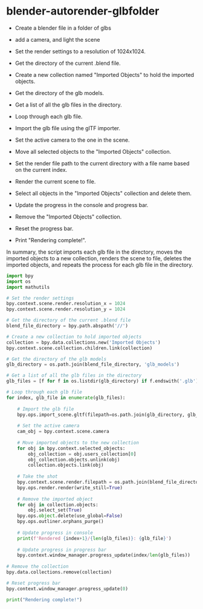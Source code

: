 # blender-autorender-glbfolder

* Create a blender file in a folder of glbs
* add a camera, and light the scene

* Set the render settings to a resolution of 1024x1024.
* Get the directory of the current .blend file.
* Create a new collection named "Imported Objects" to hold the imported objects.
* Get the directory of the glb models.
* Get a list of all the glb files in the directory.
* Loop through each glb file.
* Import the glb file using the glTF importer.
* Set the active camera to the one in the scene.
* Move all selected objects to the "Imported Objects" collection.
* Set the render file path to the current directory with a file name based on the current index.
* Render the current scene to file.
* Select all objects in the "Imported Objects" collection and delete them.
* Update the progress in the console and progress bar.
* Remove the "Imported Objects" collection.
* Reset the progress bar.
* Print "Rendering complete!".

In summary, the script imports each glb file in the directory, moves the imported objects to a new collection, renders the scene to file, deletes the imported objects, and repeats the process for each glb file in the directory.

```python
import bpy
import os
import mathutils

# Set the render settings
bpy.context.scene.render.resolution_x = 1024
bpy.context.scene.render.resolution_y = 1024

# Get the directory of the current .blend file
blend_file_directory = bpy.path.abspath('//')

# Create a new collection to hold imported objects
collection = bpy.data.collections.new('Imported Objects')
bpy.context.scene.collection.children.link(collection)

# Get the directory of the glb models
glb_directory = os.path.join(blend_file_directory, 'glb_models')

# Get a list of all the glb files in the directory
glb_files = [f for f in os.listdir(glb_directory) if f.endswith('.glb')]

# Loop through each glb file
for index, glb_file in enumerate(glb_files):
    
    # Import the glb file
    bpy.ops.import_scene.gltf(filepath=os.path.join(glb_directory, glb_file))
    
    # Set the active camera
    cam_obj = bpy.context.scene.camera
    
    # Move imported objects to the new collection
    for obj in bpy.context.selected_objects:
        obj_collection = obj.users_collection[0]
        obj_collection.objects.unlink(obj)
        collection.objects.link(obj)
    
    # Take the shot
    bpy.context.scene.render.filepath = os.path.join(blend_file_directory, f"render_{index}.png")
    bpy.ops.render.render(write_still=True)
    
    # Remove the imported object
    for obj in collection.objects:
        obj.select_set(True)
    bpy.ops.object.delete(use_global=False)
    bpy.ops.outliner.orphans_purge()
    
    # Update progress in console
    print(f'Rendered {index+1}/{len(glb_files)}: {glb_file}')
    
    # Update progress in progress bar
    bpy.context.window_manager.progress_update(index/len(glb_files))
    
# Remove the collection
bpy.data.collections.remove(collection)

# Reset progress bar
bpy.context.window_manager.progress_update(0)

print("Rendering complete!")

```
